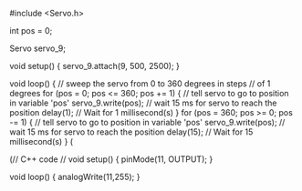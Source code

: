 #include <Servo.h>

int pos = 0;

Servo servo_9;

void setup()
{
  servo_9.attach(9, 500, 2500);
}

void loop()
{
  // sweep the servo from 0 to 360 degrees in steps
  // of 1 degrees
  for (pos = 0; pos <= 360; pos += 1) {
    // tell servo to go to position in variable 'pos'
    servo_9.write(pos);
    // wait 15 ms for servo to reach the position
    delay(1); // Wait for 1 millisecond(s)
  }
  for (pos = 360; pos >= 0; pos -= 1) {
    // tell servo to go to position in variable 'pos'
    servo_9.write(pos);
    // wait 15 ms for servo to reach the position
    delay(15); // Wait for 15 millisecond(s)
  }
(

(// C++ code
//
void setup()
{
  pinMode(11, OUTPUT);
}

void loop()
{
  analogWrite(11,255);
}
